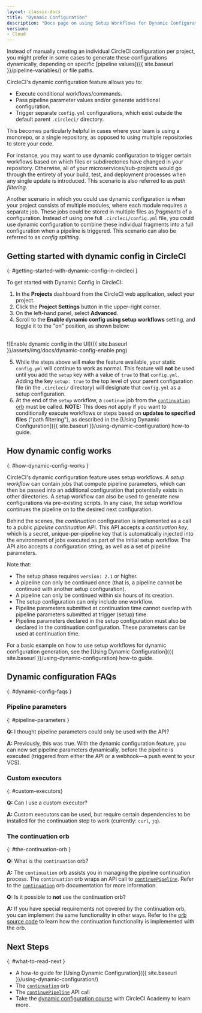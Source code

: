 ```yaml
---
layout: classic-docs
title: "Dynamic Configuration"
description: "Docs page on using Setup Workflows for Dynamic Configuration"
version:
- Cloud
---
```


Instead of manually creating an individual CircleCI configuration per project, you might prefer in some cases to generate these configurations dynamically, depending on specific [pipeline values]({{ site.baseurl }}/pipeline-variables/) or file paths.

CircleCI's dynamic configuration feature allows you to:

- Execute conditional workflows/commands.
- Pass pipeline parameter values and/or generate additional configuration.
- Trigger separate `config.yml` configurations, which exist outside the default parent `.circleci/` directory.

This becomes particularly helpful in cases where your team is using a monorepo, or a single repository, as opposed to using multiple repositories to store your code.

For instance, you may want to use dynamic configuration to trigger certain workflows based on which files or subdirectories have changed in your repository. Otherwise, all of your microservices/sub-projects would go through the entirety of your build, test, and deployment processes when any single update is introduced. This scenario is also referred to as _path filtering_.

Another scenario in which you could use dynamic configuration is when your project consists of multiple modules, where each module requires a separate job. These jobs could be stored in multiple files as _fragments_ of a configuration. Instead of using one full `.circleci/config.yml` file, you could use dynamic configuration to combine these individual fragments into a full configuration when a pipeline is triggered. This scenario can also be referred to as _config splitting_.

## Getting started with dynamic config in CircleCI
{: #getting-started-with-dynamic-config-in-circleci }

To get started with Dynamic Config in CircleCI:

1. In the **Projects** dashboard from the CircleCI web application, select your project.
2. Click the **Project Settings** button in the upper-right corner.
3. On the left-hand panel, select **Advanced**.
4. Scroll to the **Enable dynamic config using setup workflows** setting, and toggle it to the "on" position, as shown below:
  <br>
  ![Enable dynamic config in the UI]({{ site.baseurl }}/assets/img/docs/dynamic-config-enable.png)

5. While the steps above will make the feature available, your static `config.yml` will continue to work as normal. This feature will **not** be used until you add the `setup` key with a value of `true` to that `config.yml`.
  Adding the key `setup: true` to the top level of your parent configuration file (in the `.circleci/` directory) will designate that `config.yml` as a setup configuration.
6. At the end of the `setup` workflow, a `continue` job from the [`continuation` orb](https://circleci.com/developer/orbs/orb/circleci/continuation) must be called. **NOTE:** This does _not_ apply if you want to conditionally execute workflows or steps based on **updates to specified files** ("path filtering"), as described in the [Using Dynamic Configuration]({{ site.baseurl }}/using-dynamic-configuration) how-to guide.

## How dynamic config works
{: #how-dynamic-config-works }

CircleCI's dynamic configuration feature uses setup workflows. A _setup workflow_ can contain jobs that compute pipeline parameters, which can then be passed into an additional configuration that potentially exists in other directories. A setup workflow can also be used to generate new configurations via pre-existing scripts. In any case, the setup workflow continues the pipeline on to the desired next configuration.

Behind the scenes, the _continuation_ configuration is implemented as a call to a public _pipeline continuation_ API. This API accepts a _continuation key_, which is a secret, unique-per-pipeline key that is automatically injected into the environment of jobs executed as part of the initial setup workflow. The API also accepts a configuration string, as well as a set of pipeline parameters.

Note that:
- The setup phase requires `version: 2.1` or higher.
- A pipeline can only be continued once (that is, a pipeline cannot be continued with another setup configuration).
- A pipeline can only be continued within six hours of its creation.
- The setup configuration can only include one workflow.
- Pipeline parameters submitted at continuation time cannot overlap with pipeline parameters submitted at trigger (setup) time.
- Pipeline parameters declared in the setup configuration must also be declared in the continuation configuration. These parameters can be used at continuation time.

For a basic example on how to use setup workflows for dynamic configuration generation, see the [Using Dynamic Configuration]({{ site.baseurl }}/using-dynamic-configuration) how-to guide.

## Dynamic configuration FAQs
{: #dynamic-config-faqs }

### Pipeline parameters
{: #pipeline-parameters }

**Q:** I thought pipeline parameters could only be used with the API?

**A:** Previously, this was true. With the dynamic configuration feature, you can now set pipeline parameters dynamically, before the pipeline is executed (triggered from either the API or a webhook—a push event to your VCS).

### Custom executors
{: #custom-executors}

**Q:** Can I use a custom executor?

**A:** Custom executors can be used, but require certain dependencies to be installed for the continuation step to work (currently: `curl`, `jq`).

### The continuation orb
{: #the-continuation-orb }

**Q:** What is the `continuation` orb?

**A:** The `continuation` orb assists you in managing the pipeline continuation process. The
`continuation` orb wraps an API call to [`continuePipeline`](https://circleci.com/docs/api/v2/#operation/continuePipeline). Refer to the [`continuation`](https://circleci.com/developer/orbs/orb/circleci/continuation) orb
documentation for more information.

**Q:** Is it possible to **not** use the continuation orb?

**A:** If you have special requirements not covered by the continuation orb, you can implement the same functionality in other ways. Refer to the [orb source code](https://circleci.com/developer/orbs/orb/circleci/continuation#orb-source) to learn how the continuation functionality is implemented with the orb.

## Next Steps
{: #what-to-read-next }
- A how-to guide for [Using Dynamic Configuration]({{ site.baseurl }}/using-dynamic-configuration/)
- The [`continuation`](https://circleci.com/developer/orbs/orb/circleci/continuation) orb
- The [`continuePipeline`](https://circleci.com/docs/api/v2/#operation/continuePipeline) API call
- Take the [dynamic configuration course](https://academy.circleci.com/dynamic-config?access_code=public-2021) with CircleCI Academy to learn more.

